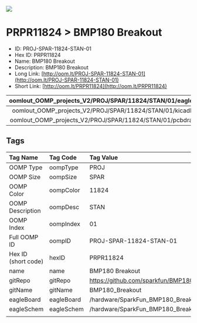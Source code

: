 


  
![][im]
# PRPR11824 > BMP180 Breakout

- ID: PROJ-SPAR-11824-STAN-01
- Hex ID: PRPR11824
- Name: BMP180 Breakout
- Description: BMP180 Breakout
- Long Link: [http://oom.lt/PROJ-SPAR-11824-STAN-01](http://oom.lt/PROJ-SPAR-11824-STAN-01)
- Short Link: [http://oom.lt/PRPR11824](http://oom.lt/PRPR11824)
  

|oomlout_OOMP_projects_V2/PROJ/SPAR/11824/STAN/01/eagleImage.png|oomlout_OOMP_projects_V2/PROJ/SPAR/11824/STAN/01/eagleSchemImage.png|oomlout_OOMP_projects_V2/PROJ/SPAR/11824/STAN/01/kicadPcb3dFront.png|oomlout_OOMP_projects_V2/PROJ/SPAR/11824/STAN/01/kicadPcb3dBack.png|
| :---: | :---: | :---: | :---: |
|oomlout_OOMP_projects_V2/PROJ/SPAR/11824/STAN/01/kicadPcb3d.png|oomlout_OOMP_projects_V2/PROJ/SPAR/11824/STAN/01/bomBack.png|oomlout_OOMP_projects_V2/PROJ/SPAR/11824/STAN/01/bomFront.png|oomlout_OOMP_projects_V2/PROJ/SPAR/11824/STAN/01/pcbdraw.svg|
|oomlout_OOMP_projects_V2/PROJ/SPAR/11824/STAN/01/pcbdrawBack.svg||||

## Tags
  

|Tag Name|Tag Code|Tag Value|
| :--- | :--- | :--- |
|OOMP Type|oompType|PROJ|
|OOMP Size|oompSize|SPAR|
|OOMP Color|oompColor|11824|
|OOMP Description|oompDesc|STAN|
|OOMP Index|oompIndex|01|
|Full OOMP ID|oompID|PROJ-SPAR-11824-STAN-01|
|Hex ID (short code)|hexID|PRPR11824|
|name|name|BMP180 Breakout|
|gitRepo|gitRepo|https://github.com/sparkfun/BMP180_Breakout|
|gitName|gitName|BMP180_Breakout|
|eagleBoard|eagleBoard|/hardware/SparkFun_BMP180_Breakout.brd|
|eagleSchem|eagleSchem|/hardware/SparkFun_BMP180_Breakout.sch|
||||



[im]: PROJ/SPAR/11824/STAN/01/kicadPcb3d_450.png
